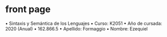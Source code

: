# front page

• Sintaxis y Semántica de los Lenguajes
• Curso: K2051
• Año de cursada: 2020 (Anual)
• 162.866.5
• Apellido: Formaggio
• Nombre: Ezequiel
